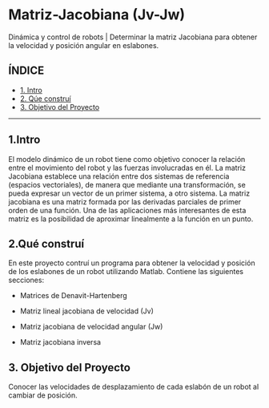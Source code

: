 # Matriz-Jacobiana (Jv-Jw)
Dinámica y control de robots |  Determinar la matriz Jacobiana para obtener la velocidad y posición angular en eslabones.


## **ÍNDICE**

* [1. Intro](https://github.com/AlondraRdz01/Matriz-Jacobiana-Jv-Jw-/blob/main/README.md#1intro)
* [2. Qúe construí](https://github.com/AlondraRdz01/Matriz-Jacobiana-Jv-Jw-/blob/main/README.md#2qu%C3%A9-constru%C3%AD)
* [3. Objetivo del Proyecto](#)


****

## 1.Intro
El modelo dinámico de un robot tiene como objetivo conocer la relación entre el movimiento del robot y las fuerzas involucradas en él. La matriz Jacobiana establece una relación entre dos sistemas de referencia (espacios vectoriales), de manera que mediante una transformación, se pueda expresar un vector de un primer sistema, a otro sistema. La matriz jacobiana es una matriz formada por las derivadas parciales de primer orden de una función. Una de las aplicaciones más interesantes de esta matriz es la posibilidad de aproximar linealmente a la función en un punto.

## 2.Qué construí
En este proyecto contruí un programa para obtener la velocidad y posición de los eslabones de un robot utilizando Matlab.
Contiene las siguientes secciones: 

* Matrices de Denavit-Hartenberg

* Matriz lineal jacobiana de velocidad (Jv)

* Matriz jacobiana de velocidad angular (Jw)

* Matriz jacobiana inversa

## 3. Objetivo del Proyecto
Conocer las velocidades de desplazamiento de cada eslabón de un robot al cambiar de posición.


